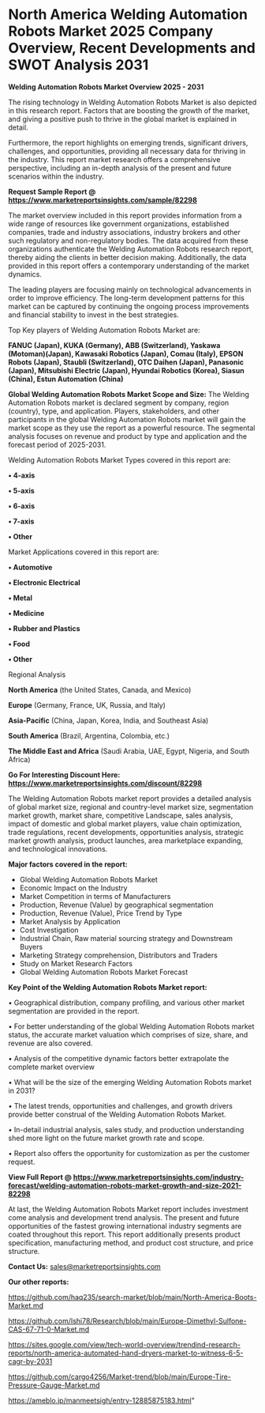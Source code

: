 # North America Welding Automation Robots Market 2025 Company Overview, Recent Developments and SWOT Analysis 2031

<Strong> Welding Automation Robots Market Overview 2025 - 2031</strong>

The rising technology in Welding Automation Robots Market is also depicted in this research report. Factors that are boosting the growth of the market, and giving a positive push to thrive in the global market is explained in detail.

Furthermore, the report highlights on emerging trends, significant drivers, challenges, and opportunities, providing all necessary data for thriving in the industry. This report market research offers a comprehensive perspective, including an in-depth analysis of the present and future scenarios within the industry.

<strong>Request Sample Report @ <a href=https://www.marketreportsinsights.com/sample/82298>https://www.marketreportsinsights.com/sample/82298</a></strong>

The market overview included in this report provides information from a wide range of resources like government organizations, established companies, trade and industry associations, industry brokers and other such regulatory and non-regulatory bodies. The data acquired from these organizations authenticate the Welding Automation Robots research report, thereby aiding the clients in better decision making. Additionally, the data provided in this report offers a contemporary understanding of the market dynamics.

The leading players are focusing mainly on technological advancements in order to improve efficiency. The long-term development patterns for this market can be captured by continuing the ongoing process improvements and financial stability to invest in the best strategies.

Top Key players of Welding Automation Robots Market are:

<strong>FANUC (Japan), KUKA (Germany), ABB (Switzerland), Yaskawa (Motoman)(Japan), Kawasaki Robotics (Japan), Comau (Italy), EPSON Robots (Japan), Staubli (Switzerland), OTC Daihen (Japan), Panasonic (Japan), Mitsubishi Electric (Japan), Hyundai Robotics (Korea), Siasun (China), Estun Automation (China)</strong>

<strong><b>Global Welding Automation Robots Market Scope and Size:</b></strong>
The Welding Automation Robots market is declared segment by company, region (country), type, and application. Players, stakeholders, and other participants in the global Welding Automation Robots market will gain the market scope as they use the report as a powerful resource. The segmental analysis focuses on revenue and product by type and application and the forecast period of 2025-2031.

Welding Automation Robots Market Types covered in this report are:

<strong>• 4-axis

• 5-axis

• 6-axis

• 7-axis

• Other</strong>

Market Applications covered in this report are:

<strong>• Automotive

• Electronic Electrical

• Metal

• Medicine

• Rubber and Plastics

• Food

• Other</strong> 

Regional Analysis

<strong>North America</strong> (the United States, Canada, and Mexico)

<strong>Europe</strong> (Germany, France, UK, Russia, and Italy)

<strong>Asia-Pacific</strong> (China, Japan, Korea, India, and Southeast Asia)

<strong>South America</strong> (Brazil, Argentina, Colombia, etc.)

<strong>The Middle East and Africa</strong> (Saudi Arabia, UAE, Egypt, Nigeria, and South Africa)

<strong>Go For Interesting Discount Here: <a href=https://www.marketreportsinsights.com/discount/82298>https://www.marketreportsinsights.com/discount/82298</a></strong>

The Welding Automation Robots market report provides a detailed analysis of global market size, regional and country-level market size, segmentation market growth, market share, competitive Landscape, sales analysis, impact of domestic and global market players, value chain optimization, trade regulations, recent developments, opportunities analysis, strategic market growth analysis, product launches, area marketplace expanding, and technological innovations.

<strong><b>Major factors covered in the report:</b></strong>
<ul>
  <li>Global Welding Automation Robots Market </li>
  <li>Economic Impact on the Industry</li>
  <li>Market Competition in terms of Manufacturers</li>
  <li>Production, Revenue (Value) by geographical segmentation</li>
  <li>Production, Revenue (Value), Price Trend by Type</li>
  <li>Market Analysis by Application</li>
  <li>Cost Investigation</li>
  <li>Industrial Chain, Raw material sourcing strategy and Downstream Buyers</li>
  <li>Marketing Strategy comprehension, Distributors and Traders</li>
  <li>Study on Market Research Factors</li>
  <li>Global Welding Automation Robots Market Forecast</li>
</ul>

<strong><b>Key Point of the Welding Automation Robots Market report:</b></strong>

• Geographical distribution, company profiling, and various other market segmentation are provided in the report.

• For better understanding of the global Welding Automation Robots market status, the accurate market valuation which comprises of size, share, and revenue are also covered.

• Analysis of the competitive dynamic factors better extrapolate the complete market overview

• What will be the size of the emerging Welding Automation Robots market in 2031?

• The latest trends, opportunities and challenges, and growth drivers provide better construal of the Welding Automation Robots Market.

• In-detail industrial analysis, sales study, and production understanding shed more light on the future market growth rate and scope.

• Report also offers the opportunity for customization as per the customer request.

<strong><b>View Full Report @ <a href=https://www.marketreportsinsights.com/industry-forecast/welding-automation-robots-market-growth-and-size-2021-82298>https://www.marketreportsinsights.com/industry-forecast/welding-automation-robots-market-growth-and-size-2021-82298</a></b></strong>


At last, the Welding Automation Robots Market report includes investment come analysis and development trend analysis. The present and future opportunities of the fastest growing international industry segments are coated throughout this report. This report additionally presents product specification, manufacturing method, and product cost structure, and price structure.

<strong>Contact Us:</strong>
sales@marketreportsinsights.com

<strong>Our other reports:</strong>

<a href=https://github.com/haq235/search-market/blob/main/North-America-Boots-Market.md>https://github.com/haq235/search-market/blob/main/North-America-Boots-Market.md</a>

<a href=https://github.com/Ishi78/Research/blob/main/Europe-Dimethyl-Sulfone-CAS-67-71-0-Market.md>https://github.com/Ishi78/Research/blob/main/Europe-Dimethyl-Sulfone-CAS-67-71-0-Market.md</a>

<a href=https://sites.google.com/view/tech-world-overview/trendind-research-reports/north-america-automated-hand-dryers-market-to-witness-6-5-cagr-by-2031>https://sites.google.com/view/tech-world-overview/trendind-research-reports/north-america-automated-hand-dryers-market-to-witness-6-5-cagr-by-2031</a>

<a href=https://github.com/cargo4256/Market-trend/blob/main/Europe-Tire-Pressure-Gauge-Market.md>https://github.com/cargo4256/Market-trend/blob/main/Europe-Tire-Pressure-Gauge-Market.md</a>

<a href=https://ameblo.jp/manmeetsigh/entry-12885875183.html>https://ameblo.jp/manmeetsigh/entry-12885875183.html</a>"
